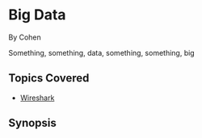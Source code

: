 # Big Data

By Cohen



Something, something, data, something, something, big
## Topics Covered

- [Wireshark](/forensics/what-is-wireshark/)

## Synopsis

